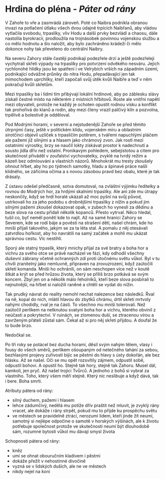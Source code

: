 # Hrdina do pléna - *Páter od rány*

V Zahoře to vře a zasmrádá zároveň. Poté co Naibra podnikla obranou invazi na potlačení útlaku všech dvou údajně trpících Naibřanů, aby vládou vytlačila svobodu, trpaslíky, vliv Hodu a další prvky bezvládí a chaosu, dále nastolila byrokracii, prodloužila na trojnásobek povinnou vojenskou službu a co mělo hodnotu a šlo naložit, aby bylo zachráněno krádeží či mělo dokonce nohy tak převeleno do centrální Naibry.

Na severu Zahory stále častěji podnikají podezřele drzí a ještě podezřeleji vychytralí skřeti výpady na trpaslíky pro potvrzení odvěkého nesváru. Jejich rychlonohé hlídky jsou ke spatření i ve Velrybích vrších na západním území, podnikající odvážné průniky do nitra Hodu, přepadávající jen tak mimochodem uprchlíky, kteří započali svůj útěk kvůli Naibře a teď v něm pokračují kvůli skřetům.

Mezi trpaslíky ba i lidmi tím přibývají lokální hrdinové, aby po záblesku slávy získali čestné místo na některém z místních hřbitovů.
Roste ale vnitřní napětí mezi obyvateli, protože ne každý je ochoten opustit rodnou vísku a konflikt tak prohořívá do klanů a rodin, aby mezi členy vrazil palčivý klín a pozvolna, trpělivě a bolestivě je odděloval.

Pod Modrými horami, v severní a nejstudenější Zahoře se před těmito útrpnými časy, ještě v politickém klidu, vojenském míru a oblastním sirotčinci objevil uzlíček s trpasličím potěrem, s tvářemi napuchlými pláčem ale pažemi již silnými a a hlasem jako chrámový zvon.
Jak rostl mezi ostatními výrostky, brzy se naučil lokty získávat prostor k nadechnutí a sousto jídla dřív než ostatní. Pronikavým pohledem, sebejistotou a citem pro skutečnost přiváděl v zoufalství vychovatelky, zvyklé na tvrdý režim a kázeň bez odmlouvání a vlastních názorů. Mnohokrát mu tresty zkoušely ohnout hřbet, aby ho po týdnech samotky, hladu a špinavé práce našli klidného, se zářícíma očima a s novou zásobou pravd bez obalu, které je tak drásaly.

Z ústavu odešel předčasně, sotva domutoval, na zvláštní výjimku ředitelky a rovnou do Modrých hor, za hrdými skalními trpaslíky. Ale ani zde mu útrapy neskončily, když se hrdí horalé ukázali až moc pyšní na svůj původ, ustrkovali ho za jeho podobu s drobnějšími trpaslíky z nížin a pokud jim silnými pažemi zkoušel dokazovat opak, v zubech ho vynesli za dědinu a beze slova na cestu přidali několik kopanců. Přesto vytrval. Něco hledal, tušil co, byť neměl ponětí kde to najít.
Až na samé hranici Zahory se Severem, kde se rodí báje a pověsti na strašení dětí, našel chrám, kde ho mniši přijali takového, jakým se za ta léta stal.
A pomalu z něj otesávali zatvrdlou hořkost, aby ho navrátili na samý začátek a mohli mu ukázat správnou cestu. Víc nestihli.

Sporý ale statný trpaslík, který mnichy přijal za své bratry a boha hor a vichru za svého otce se právě nacházel ve fázi, kdy odhodil všechny duševní zábrany včetně ochranných zdí proti útočnému světu vůkol. Byl v tu chvíli zranitelný jako nemluvně, připraven na zrovuzrození, když zaútočili skřetí komanda. Mniši ho ochránili, on sám neschopen více než v koutě štkát a krýt se před hrůzou života, který se příliš brzo potkává se svým koncem. Zbyl jen on a několik málo řeholníků, kteří beze slova posbírali to nejnutnější, na hřbet si naložili raněné a chtěli se vydat do nížin.

Tak prudký návrat do reality nemohl nechat nalezence bez následků. Řval na ně, kopal do nich, mlátil hlavou do zbytků chrámu, drtil skřetí mrtvoly nahými chodidly, rval je na části. To všechno mu mniši tolerovali. Než zaútočil perlíkem na netknutou svatyni boha hor a vichru, kterého obvinil z neúčasti a pokrytectví.
V ruinách, se zlomenou duší, se ztracenou vírou a zavrženým přáteli zůstal sám. Čekal až si pro něj skřeti přijdou. A doufal že to bude brzo.

Nedočkal se.

Po tři roky se potácel bez ducha horami, děsil svým nahým tělem, vlasy i fousy do všech směrů, perlíkem ošoupaným od netečného tahání za sebou, bezhlasými projevy zuřivosti bijíc se pěstmi do hlavy s ústy dokořán, ale bez hlásku.
Až se našel. Oči se mu opět rozsvítily zájmem, odpustil sobě, odpustil bohovi. A opustil ho. Stejně tak hory, stejně tak Zahoru. Musel dál, kamkoli, jen pryč.
    Až našel trojici Tvůrců. A jednoho z bohů si vybral za vlastního. Toho, který všem měří stejně. Který nic neslibuje a když dává, tak i bere. Boha smrti.

Atributy pátera od rány:

- silný duchem, pažemi i hlasem
- lehce zádumčivý, nedělá mu potíže dřív praštit než mluvit, je zvyklý rány vracet, ale dokáže i rány strpět, pokud mu to přijde ku prospěchu světu
- ve městech se pravidelně ztrácí, nerozumí lidem, kteří jinde žít neumí, samotný si nejlépe odpočine o samotě v horských výšinách, ale k životu potřebuje společnost
    protože ve skutečnosti neumí být dlouhodobě sám, rozumné bytosti vůkol mu dávají smysl života

Schopnosti pátera od rány:

- kněz
- umí se ohnat obouručním kladivem i pěstmi
- dokáže přežít v nehostinné divočině
- vyzná se v lidských duších, ale ne ve městech
- nikdy nejel na koni
